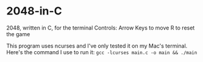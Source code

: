 # 2048-in-C
2048, written in C, for the terminal
Controls: 
Arrow Keys to move
R to reset the game

This program uses ncurses and I've only tested it on my Mac's terminal. Here's the command I use to run it:
`gcc -lcurses main.c -o main && ./main`
